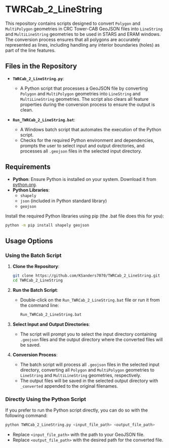 # TWRCab_2_LineString

This repository contains scripts designed to convert `Polygon` and `MultiPolygon` geometries in CRC Tower-CAB GeoJSON files into `LineString` and `MultiLineString` geometries to be used in STARS and ERAM windows. The conversion process ensures that all polygons are accurately represented as lines, including handling any interior boundaries (holes) as part of the line features.

## Files in the Repository

- **`TWRCab_2_LineString.py`**:
  - A Python script that processes a GeoJSON file by converting `Polygon` and `MultiPolygon` geometries into `LineString` and `MultiLineString` geometries. The script also clears all feature properties during the conversion process to ensure the output is clean.

- **`Run_TWRCab_2_LineString.bat`**:
  - A Windows batch script that automates the execution of the Python script.
  - Checks for the required Python environment and dependencies, prompts the user to select input and output directories, and processes all `.geojson` files in the selected input directory.

## Requirements

- **Python**: Ensure Python is installed on your system. Download it from [python.org](https://www.python.org/downloads/).
- **Python Libraries**:
  - `shapely`
  - `json` (included in Python standard library)
  - `geojson`

Install the required Python libraries using pip (the .bat file does this for you):

```bash
python -m pip install shapely geojson
```

## Usage Options

### Using the Batch Script

1. **Clone the Repository**:

   ```bash
   git clone https://github.com/KSanders7070/TWRCab_2_LineString.git
   cd TWRCab_2_LineString
   ```

2. **Run the Batch Script**:
   - Double-click on the `Run_TWRCab_2_LineString.bat` file or run it from the command line:

     ```bash
     Run_TWRCab_2_LineString.bat
     ```

3. **Select Input and Output Directories**:
   - The script will prompt you to select the input directory containing `.geojson` files and the output directory where the converted files will be saved.

4. **Conversion Process**:
   - The batch script will process all `.geojson` files in the selected input directory, converting all `Polygon` and `MultiPolygon` geometries to `LineString` and `MultiLineString` geometries, respectively.
   - The output files will be saved in the selected output directory with `_converted` appended to the original filenames.

### Directly Using the Python Script

If you prefer to run the Python script directly, you can do so with the following command:

```bash
python TWRCab_2_LineString.py <input_file_path> <output_file_path>
```

- Replace `<input_file_path>` with the path to your GeoJSON file.
- Replace `<output_file_path>` with the desired path for the converted file.
